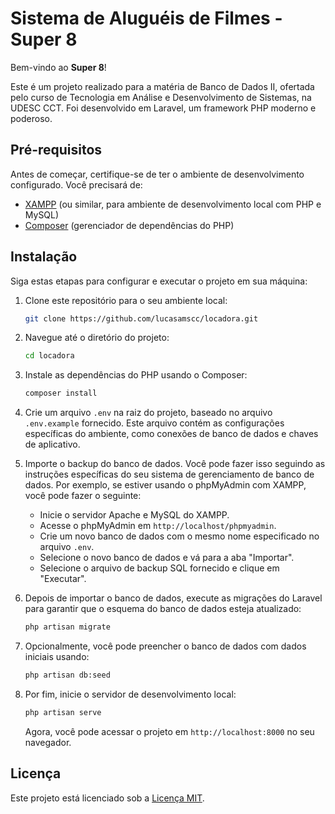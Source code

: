 
# Sistema de Aluguéis de Filmes - Super 8

Bem-vindo ao **Super 8**! 

Este é um projeto realizado para a matéria de Banco de Dados II, ofertada pelo curso de Tecnologia em Análise e Desenvolvimento de Sistemas, na UDESC CCT. Foi desenvolvido em Laravel, um framework PHP moderno e poderoso.

## Pré-requisitos

Antes de começar, certifique-se de ter o ambiente de desenvolvimento configurado. Você precisará de:

- [XAMPP](https://www.apachefriends.org/pt_br/index.html) (ou similar, para ambiente de desenvolvimento local com PHP e MySQL)
- [Composer](https://getcomposer.org/) (gerenciador de dependências do PHP)

## Instalação

Siga estas etapas para configurar e executar o projeto em sua máquina:

1. Clone este repositório para o seu ambiente local:

    ```bash
    git clone https://github.com/lucasamscc/locadora.git
    ```

2. Navegue até o diretório do projeto:

    ```bash
    cd locadora
    ```

3. Instale as dependências do PHP usando o Composer:

    ```bash
    composer install
    ```

4. Crie um arquivo `.env` na raiz do projeto, baseado no arquivo `.env.example` fornecido. Este arquivo contém as configurações específicas do ambiente, como conexões de banco de dados e chaves de aplicativo.

5. Importe o backup do banco de dados. Você pode fazer isso seguindo as instruções específicas do seu sistema de gerenciamento de banco de dados. Por exemplo, se estiver usando o phpMyAdmin com XAMPP, você pode fazer o seguinte:

    - Inicie o servidor Apache e MySQL do XAMPP.
    - Acesse o phpMyAdmin em `http://localhost/phpmyadmin`.
    - Crie um novo banco de dados com o mesmo nome especificado no arquivo `.env`.
    - Selecione o novo banco de dados e vá para a aba "Importar".
    - Selecione o arquivo de backup SQL fornecido e clique em "Executar".

6. Depois de importar o banco de dados, execute as migrações do Laravel para garantir que o esquema do banco de dados esteja atualizado:

    ```bash
    php artisan migrate
    ```

7. Opcionalmente, você pode preencher o banco de dados com dados iniciais usando:

    ```bash
    php artisan db:seed
    ```

8. Por fim, inicie o servidor de desenvolvimento local:

    ```bash
    php artisan serve
    ```

    Agora, você pode acessar o projeto em `http://localhost:8000` no seu navegador.

## Licença

Este projeto está licenciado sob a [Licença MIT](LICENSE).
